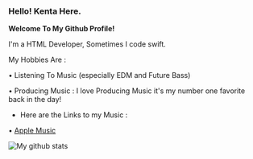 ### **Hello! Kenta Here.**

**Welcome To My Github Profile!**
  
  I'm a HTML Developer, Sometimes I code swift.

My Hobbies Are :
  
  • Listening To Music (especially EDM and Future Bass)
   
  • Producing Music : I love Producing Music it's my number one favorite back in the day! 
   
  - Here are the Links to my Music :

   • [Apple Music](https://music.apple.com/th/artist/kentakoongmusic/1453679230)
  
  ![My github stats](https://github-readme-stats.vercel.app/api?username=kentakoong&show_icons=true)
